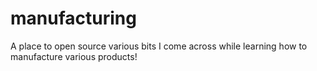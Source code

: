 # manufacturing
A place to open source various bits I come across while learning how to manufacture various products!
